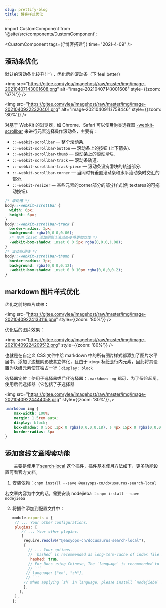 ```yaml
---
slug: prettify-blog
title: 博客样式优化
---
```


import CustomComponent from '@site/src/components/CustomComponent';

<CustomComponent tags={['博客搭建']} time="2021-4-09" />

## 滚动条优化

默认的滚动条比较丑(上) ，优化后的滚动条（下 feel better）

<img src="https://gitee.com/ylea/imagehost/raw/master/img/image-20210407143001608.png" alt="image-20210407143001608" style={{zoom: '67%'}} />


<img src="https://gitee.com/ylea/imagehost/raw/master/img/image-20210409222320401.png" alt="image-20210409113758446" style={{zoom: '80%'}} />

对基于 WebKit 的浏览器，如 Chrome、Safari 可以使用伪类选择器 [-webkit-scrollbar](https://developer.mozilla.org/zh-CN/docs/Web/CSS/::-webkit-scrollbar) 来进行元素选择操作滚动条，主要有：

- `::-webkit-scrollbar` — 整个滚动条.
- `::-webkit-scrollbar-button` — 滚动条上的按钮 (上下箭头).
- `::-webkit-scrollbar-thumb` — 滚动条上的滚动滑块.
- `::-webkit-scrollbar-track` — 滚动条轨道.
- `::-webkit-scrollbar-track-piece` — 滚动条没有滑块的轨道部分.
- `::-webkit-scrollbar-corner` — 当同时有垂直滚动条和水平滚动条时交汇的部分.
- `::-webkit-resizer` — 某些元素的corner部分的部分样式(例:textarea的可拖动按钮).



```css
/* 滚动槽 */
body::-webkit-scrollbar {
  width: 6px;
  height: 6px;
}
body::-webkit-scrollbar-track {
  border-radius: 3px;
  background: rgba(0,0,0,0.06);
  /* 使用 inset 添加阴影让滚动条变得更加立体 */
  -webkit-box-shadow: inset 0 0 5px rgba(0,0,0,0.08);
}
/* 滚动条滑块 */
body::-webkit-scrollbar-thumb {
  border-radius: 3px;
  background: rgba(0,0,0,0.12);
  -webkit-box-shadow: inset 0 0 10px rgba(0,0,0,0.2);
}
```


## markdown 图片样式优化

优化之前的图片效果：

<img src="https://gitee.com/ylea/imagehost/raw/master/img/image-20210409224133116.png" style={{zoom: '80%'}} />

优化后的图片效果：

<img src="https://gitee.com/ylea/imagehost/raw/master/img/image-20210409224209512.png" style={{zoom: '80%'}} />

也就是在自定义 CSS 文件中给 markdown 中的所有图片样式都添加了图片水平居中，添加了边框阴影使其立体化，且由于 `<img>` 标签是行内元素，因此将其设置为块级元素使其独占一行：`display: block`

选择器定位：使用子选择器或后代选择器：`.markdown img` 都可，为了保险起见，使用后代选择器（它包括了子选择器

<img src="https://gitee.com/ylea/imagehost/raw/master/img/image-20210409224444058.png" style={{zoom: '80%'}} />



```css
.markdown img {
    max-width: 100%;
    margin: 1.5rem auto;
    display: block;
    box-shadow: 0 5px 11px 0 rgba(0,0,0,0.18), 0 4px 15px 0 rgba(0,0,0,0.15);
    border-radius: 3px;
}
```


## 添加离线文章搜索功能

&emsp;&emsp;主要是使用了[search-local](https://www.npmjs.com/package/@easyops-cn/docusaurus-search-local) 这个插件，插件基本使用方法如下，更多功能设置可看官方文档。

1. 安装依赖：`cnpm install --save @easyops-cn/docusaurus-search-local`

  若文章内容为中文的话，需要安装 nodejieba ：`cnpm install --save nodejieba`

2. 将插件添加到配置文件中：
   
   ```js title="docusaurus.config.js"
   module.exports = {
    // ... Your other configurations.
    plugins: [
       // ... Your other plugins.
       [
        require.resolve("@easyops-cn/docusaurus-search-local"),
        {
          // ... Your options.
          // `hashed` is recommended as long-term-cache of index file is possible.
           hashed: true,
          // For Docs using Chinese, The `language` is recommended to set to:
          // ```
         // language: ["en", "zh"],
         // ```
        // When applying `zh` in language, please install `nodejieba` in your project.
        },
      ],
    ],
   };
   ```

